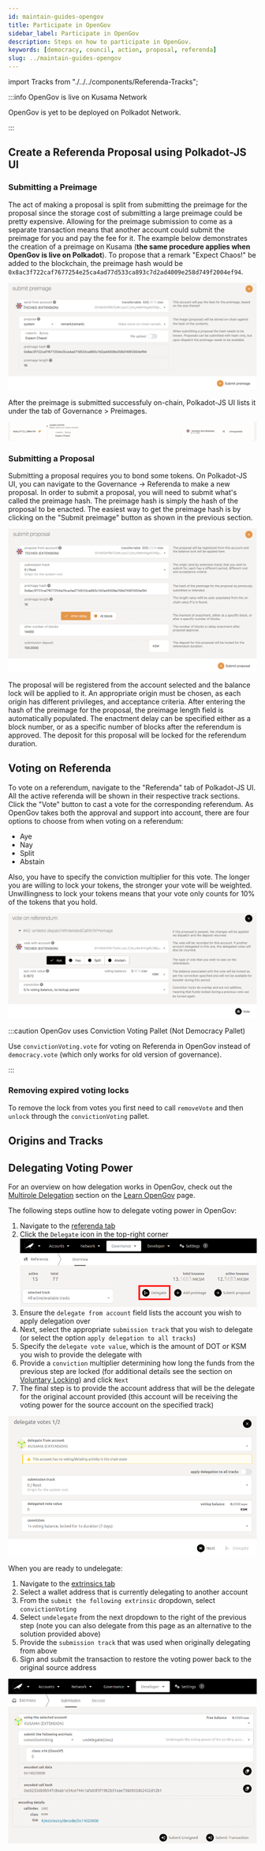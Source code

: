 ```yaml
---
id: maintain-guides-opengov
title: Participate in OpenGov
sidebar_label: Participate in OpenGov
description: Steps on how to participate in OpenGov.
keywords: [democracy, council, action, proposal, referenda]
slug: ../maintain-guides-opengov
---
```


import Tracks from "./../../components/Referenda-Tracks";

:::info OpenGov is live on Kusama Network

OpenGov is yet to be deployed on Polkadot Network.

:::

## Create a Referenda Proposal using Polkadot-JS UI

### Submitting a Preimage

The act of making a proposal is split from submitting the preimage for the proposal since the
storage cost of submitting a large preimage could be pretty expensive. Allowing for the preimage
submission to come as a separate transaction means that another account could submit the preimage
for you and pay the fee for it. The example below demonstrates the creation of a preimage on Kusama
(**the same procedure applies when OpenGov is live on Polkadot**). To propose that a remark "Expect
Chaos!" be added to the blockchain, the preimage hash would be
`0x8ac3f722caf7677254e25ca4ad77d533ca893c7d2ad4009e258d749f2004ef94`.

![submit preimage](../assets/governance/opengov-submit-preimage.png)

After the preimage is submitted successfuly on-chain, Polkadot-JS UI lists it under the tab of
Governance > Preimages.

![preimage](../assets/governance/opengov-preimage-submitted.png)

### Submitting a Proposal

Submitting a proposal requires you to bond some tokens. On Polkadot-JS UI, you can navigate to the
Governance -> Referenda to make a new proposal. In order to submit a proposal, you will need to
submit what's called the preimage hash. The preimage hash is simply the hash of the proposal to be
enacted. The easiest way to get the preimage hash is by clicking on the "Submit preimage" button as
shown in the previous section.

![submit proposal](../assets/governance/opengov-submit-proposal.png)

The proposal will be registered from the account selected and the balance lock will be applied to
it. An appropriate origin must be chosen, as each origin has different privileges, and acceptance
criteria. After entering the hash of the preimage for the proposal, the preimage length field is
automatically populated. The enactment delay can be specified either as a block number, or as a
specific number of blocks after the referendum is approved. The deposit for this proposal will be
locked for the referendum duration.

## Voting on Referenda

To vote on a referendum, navigate to the "Referenda" tab of Polkadot-JS UI. All the active referenda
will be shown in their respective track sections. Click the "Vote" button to cast a vote for the
corresponding referendum. As OpenGov takes both the approval and support into account, there are
four options to choose from when voting on a referendum:

- Aye
- Nay
- Split
- Abstain

Also, you have to specify the conviction multiplier for this vote. The longer you are willing to
lock your tokens, the stronger your vote will be weighted. Unwillingness to lock your tokens means
that your vote only counts for 10% of the tokens that you hold.

![vote on referendum](../assets/governance/opengov-vote-referendum.png)

:::caution OpenGov uses Conviction Voting Pallet (Not Democracy Pallet)

Use `convictionVoting.vote` for voting on Referenda in OpenGov instead of `democracy.vote` (which
only works for old version of governance).

:::

### Removing expired voting locks

To remove the lock from votes you first need to call `removeVote` and then `unlock` through the
`convictionVoting` pallet.

## Origins and Tracks

<!-- Show only Kusama as OpenGov is not yet available on Polkadot -->
<Tracks network="kusama" defaultValue="Loading Kusama Tracks..."/>

<!-- When OpenGov moves to Polkadot replace the above content with these condition statements -->
<!-- {{ polkadot: <Tracks network="polkadot" defaultValue="Loading Polkadot Tracks..."/> :polkadot }} -->
<!-- {{ kusama: <Tracks network="kusama" defaultValue="Loading Kusama Tracks..."/> :kusama }} -->

## Delegating Voting Power

For an overview on how delegation works in OpenGov, check out the
[Multirole Delegation](./../learn/learn-opengov.md#multirole-delegation) section on the
[Learn OpenGov](./../learn/learn-opengov.md) page.

The following steps outline how to delegate voting power in OpenGov:

1. Navigate to the [referenda tab](https://polkadot.js.org/apps/#/referenda)
2. Click the `Delegate` icon in the top-right corner
   ![Delegate Window](./../assets/governance/Delegate-Window-Kusama.png)
3. Ensure the `delegate from account` field lists the account you wish to apply delegation over
4. Next, select the appropriate `submission track` that you wish to delegate (or select the option
   `apply delegation to all tracks`)
5. Specify the `delegate vote value`, which is the amount of DOT or KSM you wish to provide the
   delegate with
6. Provide a `conviction` multiplier determining how long the funds from the previous step are locked
   (for additional details see the section on [Voluntary Locking](#voluntary-locking)) and click
   `Next`
7. The final step is to provide the account address that will be the delegate for the original
   account provided (this account will be receiving the voting power for the source account on
   the specified track)

![Delegate](./../assets/governance/Delegate-Kusama.png)

When you are ready to undelegate:

1. Navigate to the [extrinsics tab](https://polkadot.js.org/apps/#/extrinsics)
2. Select a wallet address that is currently delegating to another account
3. From the `submit the following extrinsic` dropdown, select `convictionVoting`
4. Select `undelegate` from the next dropdown to the right of the previous step (note you can also
   delegate from this page as an alternative to the solution provided above)
5. Provide the `submission track` that was used when originally delegating from above
6. Sign and submit the transaction to restore the voting power back to the original source address

![Undelegate](./../assets/governance/Undelegate-Kusama.png)
